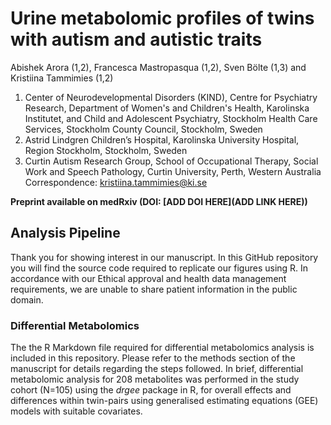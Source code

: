 # Urine metabolomic profiles of twins with autism and autistic traits
Abishek Arora (1,2), Francesca Mastropasqua (1,2), Sven Bölte (1,3) and Kristiina Tammimies (1,2)

1.	Center of Neurodevelopmental Disorders (KIND), Centre for Psychiatry Research, Department of Women's and Children's Health, Karolinska Institutet, and Child and Adolescent Psychiatry, Stockholm Health Care Services, Stockholm County Council, Stockholm, Sweden
2.	Astrid Lindgren Children’s Hospital, Karolinska University Hospital, Region Stockholm, Stockholm, Sweden 
3.	Curtin Autism Research Group, School of Occupational Therapy, Social Work and Speech Pathology, Curtin University, Perth, Western Australia
Correspondence: [kristiina.tammimies@ki.se](mailto:kristiina.tammimies@ki.se)

**Preprint available on medRxiv (DOI: [ADD DOI HERE](ADD LINK HERE))**

## Analysis Pipeline

Thank you for showing interest in our manuscript. In this GitHub repository you will find the source code required to replicate our figures using R. In accordance with our Ethical approval and health data management requirements, we are unable to share patient information in the public domain.

### Differential Metabolomics

The the R Markdown file required for differential metabolomics analysis is included in this repository. Please refer to the methods section of the manuscript for details regarding the steps followed. In brief, differential metabolomic analysis for 208 metabolites was performed in the study cohort (N=105) using the *drgee* package in R, for overall effects and differences within twin-pairs using generalised estimating equations (GEE) models with suitable covariates.
